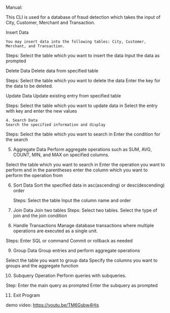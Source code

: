 Manual:

This CLI is used for a database of fraud detection which takes the input of City, Customer, Merchant and Transaction.


Insert Data

	You may insert data into the following tables: City, Customer, Merchant, and Transaction. 
	
Steps: 
Select the table which you want to insert the data
Input the data as prompted




Delete Data 
	Delete data from specified table


Steps:
Select the table which you want to delete the data
Enter the key for the data to be deleted. 



Update Data
	Update existing entry from specified table 

Steps:
Select the table which you want to update data in
Select the entry with key and enter the new values




    4. Search Data
	Search the specified information and display


Steps: 
Select the table which you want to search in
Enter the condition for the search



 5. Aggregate Data
	Perform aggregate operations such as SUM, AVG, COUNT, MIN, and MAX on specified columns.


Select the table which you want to search in
Enter the operation you want to perform and in the parentheses enter the column which you want to perform the operation from




6. Sort Data
	Sort the specified data in asc(ascending) or desc(descending) order

	Steps:
Select the table
Input the column name and order





7. Join Data
	Join two tables
Steps: 
Select two tables. 
Select the type of join and the join condition





8. Handle Transactions 
	Manage database transactions where multiple operations are executed as a single unit.

Steps:
Enter SQL or command
Commit or rollback as needed




9. Group Data
	Group entries and perform aggregate operations

Select the table you want to group data
Specify the columns you want to groups and the aggregate function


10. Subquery Operation
	Perform queries with subqueries. 

Step: 
Enter the main query as prompted
Enter the subquery as prompted


11. Exit Program


demo video: https://youtu.be/TM6Gsbw4Hjs



